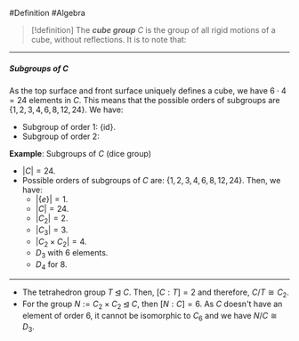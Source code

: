 #Definition #Algebra

> [!definition]
> The ***cube group*** $C$ is the group of all rigid motions of a cube, without reflections. It is to note that: 
---
##### Subgroups of $C$
As the top surface and front surface uniquely defines a cube, we have $6\cdot 4=24$ elements in $C$. This means that the possible orders of subgroups are $\{1,2,3,4,6,8,12,24\}$. We have:
- Subgroup of order $1$: $\{ \text{id} \}$.
- Subgroup of order $2$: 


**Example**: Subgroups of $C$ (dice group)
- $|C|=24$.
- Possible orders of subgroups of $C$ are: $\{1,2,3,4,6,8,12,24\}$. Then, we have:
	- $|\{ e \}|=1$.
	- $|C|=24$.
	- $|C_{2}|=2$.
	- $|C_{3}|=3$.
	- $|C_{2}\times C_{2}|=4$. 
	- $D_{3}$ with $6$ elements.
	- $D_{4}$ for $8$.

---
- The tetrahedron group $T \unlhd C$. Then, $[C : T]=2$ and therefore, $C / T\cong C_{2}$. 
- For the group $N:=C_{2}\times C_{2} \unlhd C$, then $[N:C]=6$. As $C$ doesn't have an element of order $6$, it cannot be isomorphic to $C_{6}$ and we have $N / C\cong D_{3}$. 
